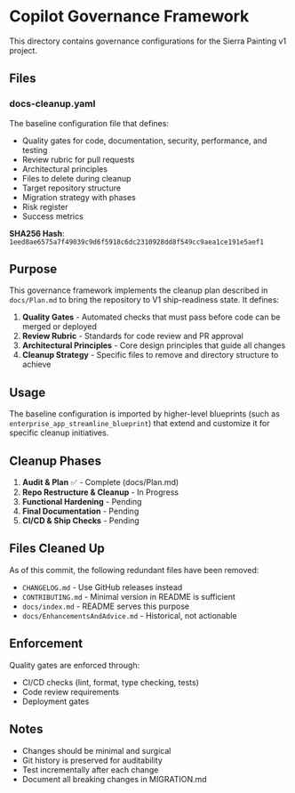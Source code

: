 # Copilot Governance Framework

This directory contains governance configurations for the Sierra Painting v1 project.

## Files

### docs-cleanup.yaml
The baseline configuration file that defines:
- Quality gates for code, documentation, security, performance, and testing
- Review rubric for pull requests
- Architectural principles
- Files to delete during cleanup
- Target repository structure
- Migration strategy with phases
- Risk register
- Success metrics

**SHA256 Hash**: `1eed8ae6575a7f49039c9d6f5918c6dc2310928dd8f549cc9aea1ce191e5aef1`

## Purpose

This governance framework implements the cleanup plan described in `docs/Plan.md` to bring the repository to V1 ship-readiness state. It defines:

1. **Quality Gates** - Automated checks that must pass before code can be merged or deployed
2. **Review Rubric** - Standards for code review and PR approval
3. **Architectural Principles** - Core design principles that guide all changes
4. **Cleanup Strategy** - Specific files to remove and directory structure to achieve

## Usage

The baseline configuration is imported by higher-level blueprints (such as `enterprise_app_streamline_blueprint`) that extend and customize it for specific cleanup initiatives.

## Cleanup Phases

1. **Audit & Plan** ✅ - Complete (docs/Plan.md)
2. **Repo Restructure & Cleanup** - In Progress
3. **Functional Hardening** - Pending
4. **Final Documentation** - Pending
5. **CI/CD & Ship Checks** - Pending

## Files Cleaned Up

As of this commit, the following redundant files have been removed:
- `CHANGELOG.md` - Use GitHub releases instead
- `CONTRIBUTING.md` - Minimal version in README is sufficient
- `docs/index.md` - README serves this purpose
- `docs/EnhancementsAndAdvice.md` - Historical, not actionable

## Enforcement

Quality gates are enforced through:
- CI/CD checks (lint, format, type checking, tests)
- Code review requirements
- Deployment gates

## Notes

- Changes should be minimal and surgical
- Git history is preserved for auditability
- Test incrementally after each change
- Document all breaking changes in MIGRATION.md
